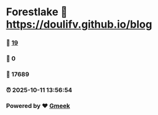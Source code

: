 # Forestlake :link: https://doulifv.github.io/blog 
### :page_facing_up: [19](https://doulifv.github.io/blog/tag.html) 
### :speech_balloon: 0 
### :hibiscus: 17689 
### :alarm_clock: 2025-10-11 13:56:54 
### Powered by :heart: [Gmeek](https://github.com/Meekdai/Gmeek)
